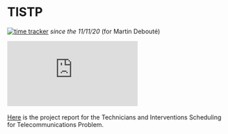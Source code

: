 # TISTP
[![time tracker](https://wakatime.com/badge/github/mdeboute/tistp_optim.svg)](https://wakatime.com/badge/github/mdeboute/tistp_optim) *since the 11/11/20* (for Martin Debouté)

![TISTP.pdf](https://github.com/mdeboute/tistp_optim/blob/master/TISTP.pdf)


[Here](https://www.overleaf.com/read/ydjtdmxyygkn) is the project report for the Technicians and Interventions Scheduling for Telecommunications Problem.
